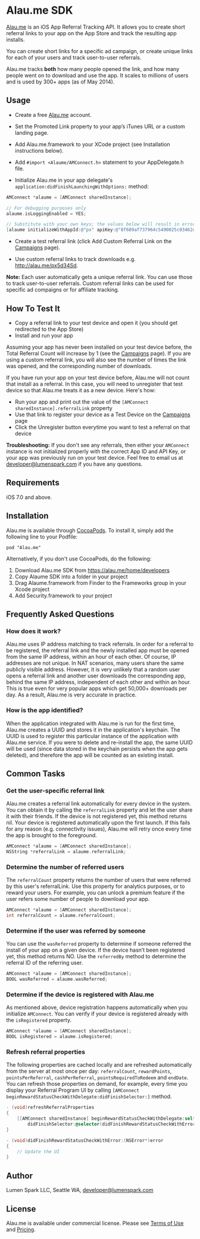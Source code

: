 # Alau.me SDK

[Alau.me](http://alau.me) is an iOS App Referral Tracking API. It allows you to create short referral links to your app on the App Store and track the resulting app installs. 

You can create short links for a specific ad campaign, or create unique links for each of your users and track user-to-user referrals. 

Alau.me tracks **both** how many people opened the link, and how many people went on to download and use the app. It scales to millions of users and is used by 300+ apps (as of May 2014).

## Usage

+ Create a free [Alau.me](http://alau.me) account.

+ Set the Promoted Link property to your app’s iTunes URL or a custom landing page.

+ Add Alau.me.framework to your XCode project (see Installation instructions below).

+ Add `#import <Alaume/AMConnect.h>` statement to your AppDelegate.h file. 

+ Initialize Alau.me in your app delegate's `application:didFinishLaunchingWithOptions:` method:

 ```objective-c
 AMConnect *alaume = [AMConnect sharedInstance];

 // For debugging purposes only
 alaume.isLoggingEnabled = YES;

 // Substitute with your own keys; the values below will result in error
 [alaume initializeWithAppId:@"px" apiKey:@"8f609af737964c5490025c03462d7318"];
 ```

+ Create a test referral link (click Add Custom Referral Link on the [Campaigns](https://alau.me/manage/campaigns) page).

+ Use custom referral links to track downloads e.g. http://alau.me/px5d34Sd.


**Note:**
Each user automatically gets a unique referral link. You can use those to track user-to-user referrals. Custom referral links can be used for specific ad compaigns or for affiliate tracking.

## How To Test It

+ Copy a referral link to your test device and open it (you should get redirected to the App Store)
+ Install and run your app

Assuming your app has never been installed on your test device before, the Total Referral Count will increase by 1 (see the [Campaigns](https://alau.me/manage/campaigns) page). If you are using a custom referral link, you will also see the number of times the link was opened, and the corresponding number of downloads.

If you have run your app on your test device before, Alau.me will not count that install as a referral. In this case, you will need to unregister that test device so that Alau.me treats it as a new device. Here's how:

+ Run your app and print out the value of the `[AMConnect sharedInstance].referralLink` property
+ Use that link to register your device as a Test Device on the [Campaigns](https://alau.me/manage/campaigns) page
+ Click the Unregister button everytime you want to test a referral on that device

**Troubleshooting:** If you don't see any referrals, then either your `AMConnect` instance is not initialized properly with the correct App ID and API Key, or your app was previously run on your test device. Feel free to email us at developer@lumenspark.com if you have any questions.

## Requirements

iOS 7.0 and above.

## Installation

Alau.me is available through [CocoaPods](http://cocoapods.org). To install
it, simply add the following line to your Podfile:

    pod "Alau.me"

Alternatively, if you don't use CocoaPods, do the following:

1. Download Alau.me SDK from https://alau.me/home/developers
2. Copy Alaume SDK into a folder in your project
3. Drag Alaume.framework from Finder to the Frameworks group in your Xcode project
4. Add Security.framework to your project

## Frequently Asked Questions

### How does it work?

Alau.me uses IP address matching to track referrals. In order for a referral to be registered, the referral link and the newly installed app must be opened from the same IP address, within an hour of each other. Of course, IP addresses are not unique. In NAT scenarios, many users share the same publicly visible address. However, it is very unlikely that a random user opens a referral link and another user downloads the corresponding app, behind the same IP address, independent of each other and within an hour. This is true even for very popular apps which get 50,000+ downloads per day. As a result, Alau.me is very accurate in practice.

### How is the app identified?

When the application integrated with Alau.me is run for the first time, Alau.me creates a UUID and stores it in the application's keychain. The UUID is used to register this particular instance of the application with Alau.me service. If you were to delete and re-install the app, the same UUID will be used (since data stored in the keychain persists when the app gets deleted), and therefore the app will be counted as an existing install.

## Common Tasks

### Get the user-specific referral link

Alau.me creates a referral link automatically for every device in the system. You can obtain it by calling the `referralLink` property and let the user share it with their friends. If the device is not registered yet, this method returns nil. Your device is registered automatically upon the first launch. If this fails for any reason (e.g. connectivity issues), Alau.me will retry once every time the app is brought to the foreground.

```objective-c
AMConnect *alaume = [AMConnect sharedInstance];
NSString *referralLink = alaume.referralLink;
```

### Determine the number of referred users

The `referralCount` property returns the number of users that were referred by this user's referralLink. Use this property for analytics purposes, or to reward your users. For example, you can unlock a premium feature if the user refers some number of people to download your app.

```objective-c
AMConnect *alaume = [AMConnect sharedInstance];
int referralCount = alaume.referralCount;
```

### Determine if the user was referred by someone

You can use the `wasReferred` property to determine if someone referred the install of your app on a given device. If the device hasn’t been registered yet, this method returns NO. Use the `referredBy` method to determine the referral ID of the referring user.

```objective-c
AMConnect *alaume = [AMConnect sharedInstance];
BOOL wasReferred = alaume.wasReferred;
```

### Determine if the device is registered with Alau.me

As mentioned above, device registration happens automatically when you initialize `AMConnect`. You can verify if your device is registered already with the `isRegistered` property.

```objective-c
AMConnect *alaume = [AMConnect sharedInstance];
BOOL isRegistered = alaume.isRegistered;
```

### Refresh referral properties

The following properties are cached locally and are refreshed automatically from the server at most 
once per day: `referralCount`, `rewardPoints`, `pointsPerReferral`, `cashPerReferral`, `pointsRequiredToRedeem` and `endDate`. You can refresh those properties on demand, for example, every time you display your Referral Program UI by calling `[AMConnect beginRewardStatusCheckWithDelegate:didFinishSelector:]` method.

```objective-c
- (void)refreshReferralProperties
{
    [[AMConnect sharedInstance] beginRewardStatusCheckWithDelegate:self 
        didFinishSelector:@selector(didFinishRewardStatusCheckWithError:)];
}

- (void)didFinishRewardStatusCheckWithError:(NSError*)error
{
    // Update the UI
}
```

## Author

Lumen Spark LLC, Seattle WA, developer@lumenspark.com

## License

Alau.me is available under commercial license. Please see [Terms of Use](https://alau.me/home/terms) and [Pricing](https://alau.me/home/pricing).

